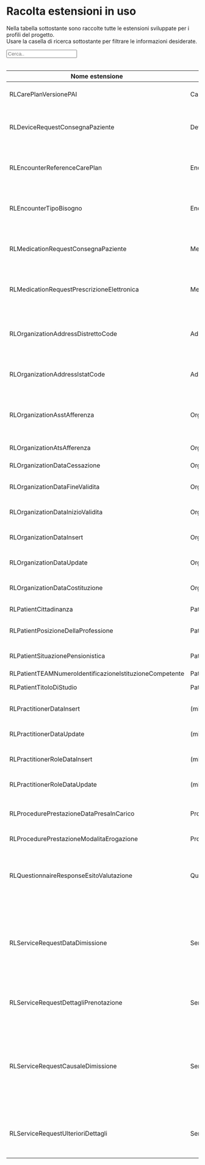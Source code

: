 <html>
  <head>
    <script src="https://ajax.googleapis.com/ajax/libs/jquery/3.6.0/jquery.min.js"></script>
    <script>
      $(document).ready(function () {
        $("#myInput").on("keyup", function () {
          var value = $(this).val().toLowerCase();
          $("#myTable tr").filter(function () {
            $(this).toggle($(this).text().toLowerCase().indexOf(value) > -1);
          });
        });
      });
    </script>
  </head>
  <body>
    <h1>Racolta estensioni in uso</h1>
    <div>
      <p>
        Nella tabella sottostante sono raccolte tutte le estensioni sviluppate
        per i profili del progetto.
        <br />
        Usare la casella di ricerca sottostante per filtrare le informazioni
        desiderate.
      </p>
      <input id="myInput" type="text" placeholder="Cerca.." />
    </div>
    <br />
    <table>
    <thead>
      <tr>
        <th>Nome estensione</th>
        <th>Base</th>
        <th>Descrizione</th>
        <th>Link simplifier</th>
      </tr>
    </thead>
    <tbody id="myTable">
      <tr>
        <td>RLCarePlanVersionePAI</td>
        <td>CarePlan</td>
        <td>Versione del progetto individuale</td>
        <td>{{link:https://fhir.siss.regione.lombardia.it/StructureDefinition/RLCarePlanVersionePAI}}</td>
      </tr>
      <tr>
        <td>RLDeviceRequestConsegnaPaziente</td>
        <td>DeviceRequest</td>
        <td>Flag riguardo la consegna a domicilio dell'ausilio al paziente</td>
        <td>{{link:https://fhir.siss.regione.lombardia.it/StructureDefinition/RLDeviceRequestConsegnaPaziente}}</td>
      </tr>
      <tr>
        <td>RLEncounterReferenceCarePlan</td>
        <td>Encounter</td>
        <td>Riferimento al progetto individuale derivato dall'accesso</td>
        <td>{{link:https://fhir.siss.regione.lombardia.it/StructureDefinition/RLEncounterReferenceCarePlan}}</td>
      </tr>
      <tr>
        <td>RLEncounterTipoBisogno</td>
        <td>Encounter</td>
        <td>Codice e descrizione della tipologia del bisogno rilevata al cittadino</td>
        <td>{{link:https://fhir.siss.regione.lombardia.it/StructureDefinition/RLEncounterTipoBisogno}}</td>
      </tr>
      <tr>
        <td>RLMedicationRequestConsegnaPaziente</td>
        <td>MedicationRequest</td>
        <td>Flag riguardo la consegna a domicilio del farmaco al paziente</td>
        <td>{{link:https://fhir.siss.regione.lombardia.it/StructureDefinition/RLMedicationRequestConsegnaPaziente}}</td>
      </tr>
      <tr>
        <td>RLMedicationRequestPrescrizioneElettronica</td>
        <td>MedicationRequest</td>
        <td>Flag riguardo la necessità di una prescrizione elettronica per il paziente</td>
        <td>{{link:https://fhir.siss.regione.lombardia.it/StructureDefinition/RLMedicationRequestPrescrizioneElettronica}}</td>
      </tr>
      <tr>
        <td>RLOrganizationAddressDistrettoCode</td>
        <td>Address</td>
        <td>Codice del Distretto di appartenenza del comune a cui fa riferimento l'indirizzo</td>
        <td>{{link:https://fhir.siss.regione.lombardia.it/StructureDefinition/RLOrganizationAddressDistrettoCode}}</td>
      </tr>
      <tr>
        <td>RLOrganizationAddressIstatCode</td>
        <td>Address</td>
        <td>Codice ISTAT del comune a cui fa riferimento l'indirizzo</td>
        <td>{{link:https://fhir.siss.regione.lombardia.it/StructureDefinition/RLOrganizationAddressIstatCode}}</td>
      </tr>
      <tr>
        <td>RLOrganizationAsstAfferenza</td>
        <td>Organization</td>
        <td>ASST sotto la quale l'ente eroga servizi sociosanitari sul territorio di competenza</td>
        <td>{{link:https://fhir.siss.regione.lombardia.it/StructureDefinition/RLOrganizationAsstAfferenza}}</td>
      </tr>
      <tr>
        <td>RLOrganizationAtsAfferenza</td>
        <td>Organization</td>
        <td>ATS alla quale il presidio afferisce</td>
        <td>{{link:https://fhir.siss.regione.lombardia.it/StructureDefinition/RLOrganizationAtsAfferenza}}</td>
      </tr>
      <tr>
        <td>RLOrganizationDataCessazione</td>
        <td>Organization</td>
        <td>Data di cessazione dell'ente</td>
        <td>{{link:https://fhir.siss.regione.lombardia.it/StructureDefinition/RLOrganizationDataCessazione}}</td>
      </tr>
      <tr>
        <td>RLOrganizationDataFineValidita</td>
        <td>Organization</td>
        <td>Data di fine della validità di esercizio dell'ente</td>
        <td>{{link:https://fhir.siss.regione.lombardia.it/StructureDefinition/RLOrganizationDataFineValidita}}</td>
      </tr>
      <tr>
        <td>RLOrganizationDataInizioValidita</td>
        <td>Organization</td>
        <td>Data di inizio della validità di esercizio dell'ente</td>
        <td>{{link:https://fhir.siss.regione.lombardia.it/StructureDefinition/RLOrganizationDataInizioValidita}}</td>
      </tr>
      <tr>
        <td>RLOrganizationDataInsert</td>
        <td>Organization</td>
        <td>Data di inserimento del record</td>
        <td>{{link:https://fhir.siss.regione.lombardia.it/StructureDefinition/RLOrganizationDataInsert}}</td>
      </tr>
      <tr>
        <td>RLOrganizationDataUpdate</td>
        <td>Organization</td>
        <td>Data di aggiornamento del record</td>
        <td>{{link:https://fhir.siss.regione.lombardia.it/StructureDefinition/RLOrganizationDataUpdate}}</td>
      </tr>
      <tr>
        <td>RLOrganizationDataCostituzione</td>
        <td>Organization</td>
        <td>Data di costituzione dell'ente</td>
        <td>{{link:https://fhir.siss.regione.lombardia.it/StructureDefinition/RLOrganizationDataCostituzione}}</td>
      </tr>
      <tr>
        <td>RLPatientCittadinanza</td>
        <td>Patient</td>
        <td>Cittadinanza del paziente</td>
        <td>{{link:https://fhir.siss.regione.lombardia.it/StructureDefinition/RLPatientCittadinanza}}</td>
      </tr>
      <tr>
        <td>RLPatientPosizioneDellaProfessione</td>
        <td>Patient</td>
        <td>Posizione della professione del paziente</td>
        <td>{{link:https://fhir.siss.regione.lombardia.it/StructureDefinition/RLPatientPosizioneDellaProfessione}}</td>
      </tr>
      <tr>
        <td>RLPatientSituazionePensionistica</td>
        <td>Patient</td>
        <td>Situazione pensionistica del paziente</td>
        <td>{{link:https://fhir.siss.regione.lombardia.it/StructureDefinition/RLPatientSituazionePensionistica}}</td>
      </tr>
      <tr>
        <td>RLPatientTEAMNumeroIdentificazioneIstituzioneCompetente</td>
        <td>Patient</td>
        <td>(missing)</td>
        <td>{{link:https://fhir.siss.regione.lombardia.it/StructureDefinition/RLPatientTEAMNumeroIdentificazioneIstituzioneCompetente}}</td>
      </tr>
      <tr>
        <td>RLPatientTitoloDiStudio</td>
        <td>Patient</td>
        <td>Titolo di studio del paziente</td>
        <td>{{link:https://fhir.siss.regione.lombardia.it/StructureDefinition/RLPatientTitoloDiStudio}}</td>
      </tr>
      <tr>
        <td>RLPractitionerDataInsert</td>
        <td>(missing)</td>
        <td>Data di inserimento del record</td>
        <td>{{link:https://fhir.siss.regione.lombardia.it/StructureDefinition/RLPractitionerDataInsert}}</td>
      </tr>
      <tr>
        <td>RLPractitionerDataUpdate</td>
        <td>(missing)</td>
        <td>Data dell'ultima modifica del record</td>
        <td>{{link:https://fhir.siss.regione.lombardia.it/StructureDefinition/RLPractitionerDataUpdate}}</td>
      </tr>
      <tr>
        <td>RLPractitionerRoleDataInsert</td>
        <td>(missing)</td>
        <td>Data di inserimento del record</td>
        <td>{{link:https://fhir.siss.regione.lombardia.it/StructureDefinition/RLPractitionerRoleDataInsert}}</td>
      </tr>
      <tr>
        <td>RLPractitionerRoleDataUpdate</td>
        <td>(missing)</td>
        <td>Data dell'ultima modifica del record</td>
        <td>{{link:https://fhir.siss.regione.lombardia.it/StructureDefinition/RLPractitionerRoleDataUpdate}}</td>
      </tr>
      <tr>
        <td>RLProcedurePrestazioneDataPresaInCarico</td>
        <td>Procedure</td>
        <td>Data della presa in carico del paziente da parte dell'Ente Erogatore</td>
        <td>{{link:https://fhir.siss.regione.lombardia.it/StructureDefinition/RLProcedurePrestazioneDataPresaInCarico}}</td>
      </tr>
      <tr>
        <td>RLProcedurePrestazioneModalitaErogazione</td>
        <td>Procedure</td>
        <td>Modalità di erogazione</td>
        <td>{{link:https://fhir.siss.regione.lombardia.it/StructureDefinition/RLProcedurePrestazioneModalitaErogazione}}</td>
      </tr>
      <tr>
        <td>RLQuestionnaireResponseEsitoValutazione</td>
        <td>QuestionnaireResponse</td>
        <td>Riferimento all'esito della valutazione (semplice o multidimensionale) al quale il paziente è stato sottoposto</td>
        <td>{{link:https://fhir.siss.regione.lombardia.it/StructureDefinition/RLQuestionnaireResponseEsitoValutazione}}</td>
      </tr>
      <tr>
        <td>RLServiceRequestDataDimissione</td>
        <td>ServiceRequest</td>
        <td>Nel caso in cui il codice del servizio sociosanitario (campo code) sia "C-DOM" questo campo contiene la data di dimissione del paziente dal ricovero domiciliare</td>
        <td>{{link:https://fhir.siss.regione.lombardia.it/StructureDefinition/RLServiceRequestDataDimissione}}</td>
      </tr>
      <tr>
        <td>RLServiceRequestDettagliPrenotazione</td>
        <td>ServiceRequest</td>
        <td>Dettagli riguardo le modalità di prenotazione del servizio sociosanitario</td>
        <td>{{link:https://fhir.siss.regione.lombardia.it/StructureDefinition/RLServiceRequestDettagliPrenotazione}}</td>
      </tr>
      <tr>
        <td>RLServiceRequestCausaleDimissione</td>
        <td>ServiceRequest</td>
        <td>Nel caso in cui il codice del servizio sociosanitario (campo code) sia "C-DOM" questo campo contiene la causale di dimissione del paziente dal ricovero domiciliare</td>
        <td>{{link:https://fhir.siss.regione.lombardia.it/StructureDefinition/RLServiceRequestCausaleDimissione}}</td>
      </tr>
      <tr>
        <td>RLServiceRequestUlterioriDettagli</td>
        <td>ServiceRequest</td>
        <td>Ulteriori dettagli riguardo la prestazione specialistica e/o diagnostica da erogare</td>
        <td>{{link:https://fhir.siss.regione.lombardia.it/StructureDefinition/RLServiceRequestUlterioriDettagli}}</td>
      </tr>
    </tbody>
    </table>
  </body>
</html>
